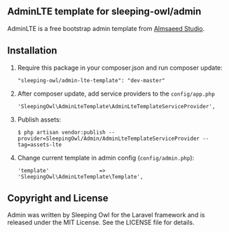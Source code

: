 ## AdminLTE template for sleeping-owl/admin

AdminLTE is a free bootstrap admin template from [Almsaeed Studio](https://almsaeedstudio.com).

## Installation

 1. Require this package in your composer.json and run composer update:

		"sleeping-owl/admin-lte-template": "dev-master"

 2. After composer update, add service providers to the `config/app.php`

	    'SleepingOwl\AdminLteTemplate\AdminLteTemplateServiceProvider',

 3. Publish assets:

		$ php artisan vendor:publish --provider=SleepingOwl/Admin/AdminLteTemplateServiceProvider --tag=assets-lte
		
 4. Change current template in admin config (`config/admin.php`):
 
 		'template'                => 'SleepingOwl\AdminLteTemplate\Template',

## Copyright and License

Admin was written by Sleeping Owl for the Laravel framework and is released under the MIT License. See the LICENSE file for details.